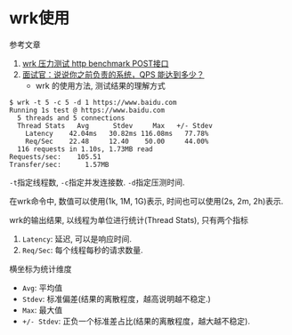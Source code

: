 # wrk使用

参考文章

1. [wrk 压力测试 http benchmark POST接口](https://www.cnblogs.com/felixzh/p/8400729.html)
2. [面试官：说说你之前负责的系统，QPS 能达到多少？](https://blog.csdn.net/weiwosuoai/article/details/100032093)
    - wrk 的使用方法, 测试结果的理解方式

```
$ wrk -t 5 -c 5 -d 1 https://www.baidu.com
Running 1s test @ https://www.baidu.com
  5 threads and 5 connections
  Thread Stats   Avg      Stdev     Max   +/- Stdev
    Latency    42.04ms   30.82ms 116.08ms   77.78%
    Req/Sec    22.48     12.40    50.00     44.00%
  116 requests in 1.10s, 1.73MB read
Requests/sec:    105.51
Transfer/sec:      1.57MB
```

`-t`指定线程数, `-c`指定并发连接数. `-d`指定压测时间.

在wrk命令中, 数值可以使用(1k, 1M, 1G)表示, 时间也可以使用(2s, 2m, 2h)表示.

wrk的输出结果, 以线程为单位进行统计(Thread Stats), 只有两个指标

1. `Latency`: 延迟, 可以是响应时间.
2. `Req/Sec`: 每个线程每秒的请求数量.

横坐标为统计维度

- `Avg`: 平均值
- `Stdev`: 标准偏差(结果的离散程度，越高说明越不稳定.)
- `Max`: 最大值
- `+/- Stdev`: 正负一个标准差占比(结果的离散程度，越大越不稳定). 
